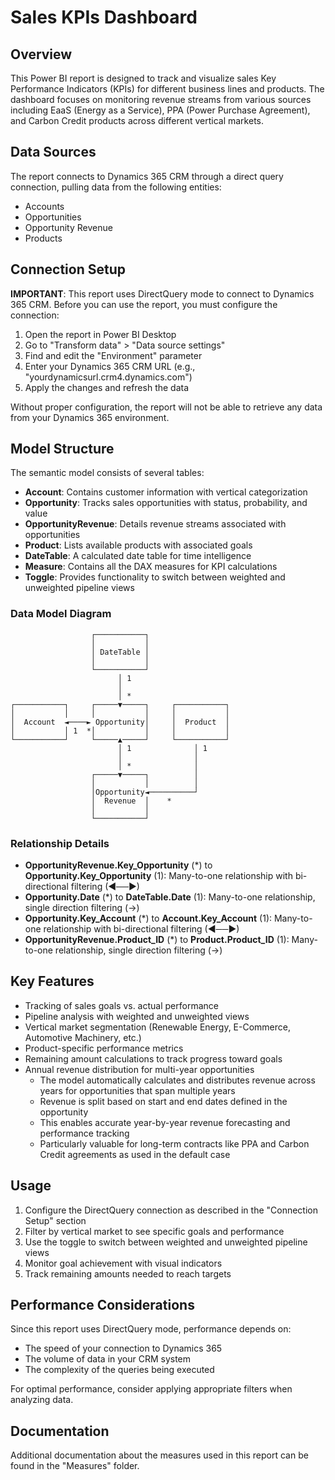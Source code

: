 # Sales KPIs Dashboard

## Overview
This Power BI report is designed to track and visualize sales Key Performance Indicators (KPIs) for different business lines and products. The dashboard focuses on monitoring revenue streams from various sources including EaaS (Energy as a Service), PPA (Power Purchase Agreement), and Carbon Credit products across different vertical markets.

## Data Sources
The report connects to Dynamics 365 CRM through a direct query connection, pulling data from the following entities:
- Accounts
- Opportunities
- Opportunity Revenue
- Products

## Connection Setup
**IMPORTANT**: This report uses DirectQuery mode to connect to Dynamics 365 CRM. Before you can use the report, you must configure the connection:

1. Open the report in Power BI Desktop
2. Go to "Transform data" > "Data source settings"
3. Find and edit the "Environment" parameter
4. Enter your Dynamics 365 CRM URL (e.g., "yourdynamicsurl.crm4.dynamics.com")
5. Apply the changes and refresh the data

Without proper configuration, the report will not be able to retrieve any data from your Dynamics 365 environment.

## Model Structure
The semantic model consists of several tables:
- **Account**: Contains customer information with vertical categorization
- **Opportunity**: Tracks sales opportunities with status, probability, and value
- **OpportunityRevenue**: Details revenue streams associated with opportunities
- **Product**: Lists available products with associated goals
- **DateTable**: A calculated date table for time intelligence
- **Measure**: Contains all the DAX measures for KPI calculations
- **Toggle**: Provides functionality to switch between weighted and unweighted pipeline views

### Data Model Diagram
```
                  ┌───────────┐
                  │           │
                  │ DateTable │
                  │           │
                  └───────────┘
                        │ 1
                        │ 
                        │ *                    
┌───────────┐     ┌─────▼─────┐     ┌───────────┐
│           │     │           │     │           │
│  Account  ◄────► Opportunity│     │  Product  │
│           │ 1  *│           │     │           │
└───────────┘     └─────▲─────┘     └───────────┘
                        │ 1              │ 1
                        │                │
                        │ *              │
                  ┌─────▼─────┐          │
                  │           │          │
                  │Opportunity◄──────────┘
                  │  Revenue  │    *
                  │           │
                  └───────────┘
```

### Relationship Details
- **OpportunityRevenue.Key_Opportunity** (*) to **Opportunity.Key_Opportunity** (1): Many-to-one relationship with bi-directional filtering (◄──►)
- **Opportunity.Date** (*) to **DateTable.Date** (1): Many-to-one relationship, single direction filtering (→)
- **Opportunity.Key_Account** (*) to **Account.Key_Account** (1): Many-to-one relationship with bi-directional filtering (◄──►)
- **OpportunityRevenue.Product_ID** (*) to **Product.Product_ID** (1): Many-to-one relationship, single direction filtering (→)

## Key Features
- Tracking of sales goals vs. actual performance
- Pipeline analysis with weighted and unweighted views
- Vertical market segmentation (Renewable Energy, E-Commerce, Automotive Machinery, etc.)
- Product-specific performance metrics
- Remaining amount calculations to track progress toward goals
- Annual revenue distribution for multi-year opportunities
  - The model automatically calculates and distributes revenue across years for opportunities that span multiple years
  - Revenue is split based on start and end dates defined in the opportunity
  - This enables accurate year-by-year revenue forecasting and performance tracking
  - Particularly valuable for long-term contracts like PPA and Carbon Credit agreements as used in the default case

## Usage
1. Configure the DirectQuery connection as described in the "Connection Setup" section
2. Filter by vertical market to see specific goals and performance
3. Use the toggle to switch between weighted and unweighted pipeline views
4. Monitor goal achievement with visual indicators
5. Track remaining amounts needed to reach targets

## Performance Considerations
Since this report uses DirectQuery mode, performance depends on:
- The speed of your connection to Dynamics 365
- The volume of data in your CRM system
- The complexity of the queries being executed

For optimal performance, consider applying appropriate filters when analyzing data.

## Documentation
Additional documentation about the measures used in this report can be found in the "Measures" folder. 